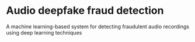 # Audio deepfake fraud detection

A machine learning-based system for detecting fraudulent audio recordings using deep learning techniques